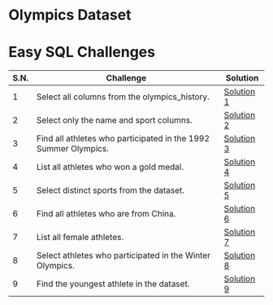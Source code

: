 # Olympics Dataset

# Easy SQL Challenges

| S.N. | Challenge                                                       | Solution                           |
| ---- | --------------------------------------------------------------- | ---------------------------------- |
| 1    | Select all columns from the olympics_history.                   | [Solution 1](/easy/solution_1.sql) |
| 2    | Select only the name and sport columns.                         | [Solution 2](/easy/solution_2.sql) |
| 3    | Find all athletes who participated in the 1992 Summer Olympics. | [Solution 3](/easy/solution_3.sql) |
| 4    | List all athletes who won a gold medal.                         | [Solution 4](/easy/solution_4.sql) |
| 5    | Select distinct sports from the dataset.                        | [Solution 5](/easy/solution_5.sql) |
| 6    | Find all athletes who are from China.                           | [Solution 6](/easy/solution_6.sql) |
| 7    | List all female athletes.                                       | [Solution 7](/easy/solution_7.sql) |
| 8    | Select athletes who participated in the Winter Olympics.        | [Solution 8](/easy/solution_8.sql) |
| 9    | Find the youngest athlete in the dataset.                       | [Solution 9](/easy/solution_9.sql) |
